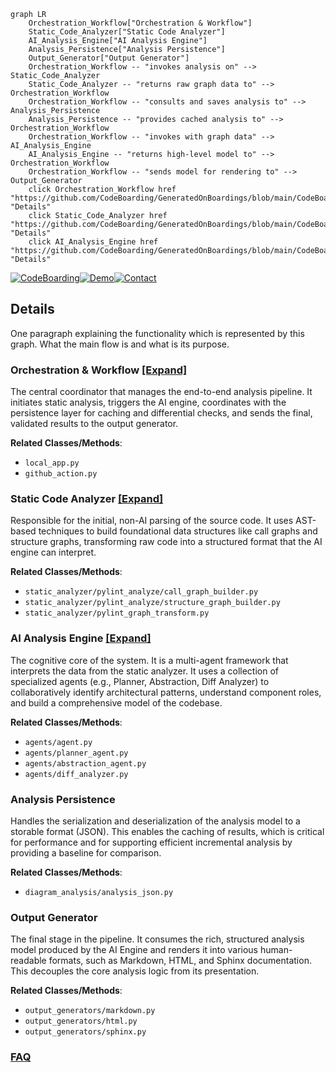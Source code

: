 ```mermaid
graph LR
    Orchestration_Workflow["Orchestration & Workflow"]
    Static_Code_Analyzer["Static Code Analyzer"]
    AI_Analysis_Engine["AI Analysis Engine"]
    Analysis_Persistence["Analysis Persistence"]
    Output_Generator["Output Generator"]
    Orchestration_Workflow -- "invokes analysis on" --> Static_Code_Analyzer
    Static_Code_Analyzer -- "returns raw graph data to" --> Orchestration_Workflow
    Orchestration_Workflow -- "consults and saves analysis to" --> Analysis_Persistence
    Analysis_Persistence -- "provides cached analysis to" --> Orchestration_Workflow
    Orchestration_Workflow -- "invokes with graph data" --> AI_Analysis_Engine
    AI_Analysis_Engine -- "returns high-level model to" --> Orchestration_Workflow
    Orchestration_Workflow -- "sends model for rendering to" --> Output_Generator
    click Orchestration_Workflow href "https://github.com/CodeBoarding/GeneratedOnBoardings/blob/main/CodeBoarding/Orchestration_Workflow.md" "Details"
    click Static_Code_Analyzer href "https://github.com/CodeBoarding/GeneratedOnBoardings/blob/main/CodeBoarding/Static_Code_Analyzer.md" "Details"
    click AI_Analysis_Engine href "https://github.com/CodeBoarding/GeneratedOnBoardings/blob/main/CodeBoarding/AI_Analysis_Engine.md" "Details"
```

[![CodeBoarding](https://img.shields.io/badge/Generated%20by-CodeBoarding-9cf?style=flat-square)](https://github.com/CodeBoarding/GeneratedOnBoardings)[![Demo](https://img.shields.io/badge/Try%20our-Demo-blue?style=flat-square)](https://www.codeboarding.org/demo)[![Contact](https://img.shields.io/badge/Contact%20us%20-%20contact@codeboarding.org-lightgrey?style=flat-square)](mailto:contact@codeboarding.org)

## Details

One paragraph explaining the functionality which is represented by this graph. What the main flow is and what is its purpose.

### Orchestration & Workflow [[Expand]](./Orchestration_Workflow.md)
The central coordinator that manages the end-to-end analysis pipeline. It initiates static analysis, triggers the AI engine, coordinates with the persistence layer for caching and differential checks, and sends the final, validated results to the output generator.


**Related Classes/Methods**:

- `local_app.py`
- `github_action.py`


### Static Code Analyzer [[Expand]](./Static_Code_Analyzer.md)
Responsible for the initial, non-AI parsing of the source code. It uses AST-based techniques to build foundational data structures like call graphs and structure graphs, transforming raw code into a structured format that the AI engine can interpret.


**Related Classes/Methods**:

- `static_analyzer/pylint_analyze/call_graph_builder.py`
- `static_analyzer/pylint_analyze/structure_graph_builder.py`
- `static_analyzer/pylint_graph_transform.py`


### AI Analysis Engine [[Expand]](./AI_Analysis_Engine.md)
The cognitive core of the system. It is a multi-agent framework that interprets the data from the static analyzer. It uses a collection of specialized agents (e.g., Planner, Abstraction, Diff Analyzer) to collaboratively identify architectural patterns, understand component roles, and build a comprehensive model of the codebase.


**Related Classes/Methods**:

- `agents/agent.py`
- `agents/planner_agent.py`
- `agents/abstraction_agent.py`
- `agents/diff_analyzer.py`


### Analysis Persistence
Handles the serialization and deserialization of the analysis model to a storable format (JSON). This enables the caching of results, which is critical for performance and for supporting efficient incremental analysis by providing a baseline for comparison.


**Related Classes/Methods**:

- `diagram_analysis/analysis_json.py`


### Output Generator
The final stage in the pipeline. It consumes the rich, structured analysis model produced by the AI Engine and renders it into various human-readable formats, such as Markdown, HTML, and Sphinx documentation. This decouples the core analysis logic from its presentation.


**Related Classes/Methods**:

- `output_generators/markdown.py`
- `output_generators/html.py`
- `output_generators/sphinx.py`




### [FAQ](https://github.com/CodeBoarding/GeneratedOnBoardings/tree/main?tab=readme-ov-file#faq)